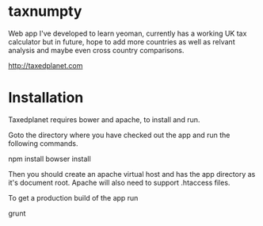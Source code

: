 taxnumpty
=========

Web app I've developed to learn yeoman, currently has a working UK tax calculator but in future, hope to add more countries as well as relvant analysis and maybe even cross country comparisons.

http://taxedplanet.com

Installation
=============

Taxedplanet requires bower and apache, to install and run.

Goto the directory where you have checked out the app and run the following commands.

npm install
bowser install

Then you should create an apache virtual host and has the app directory as it's document root. Apache will also need to support .htaccess files.

To get a production build of the app run

grunt
